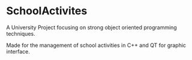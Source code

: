 # SchoolActivites
A University Project focusing on strong object oriented programming techniques. 

Made for the management of school activities in C++ and QT for graphic interface.
